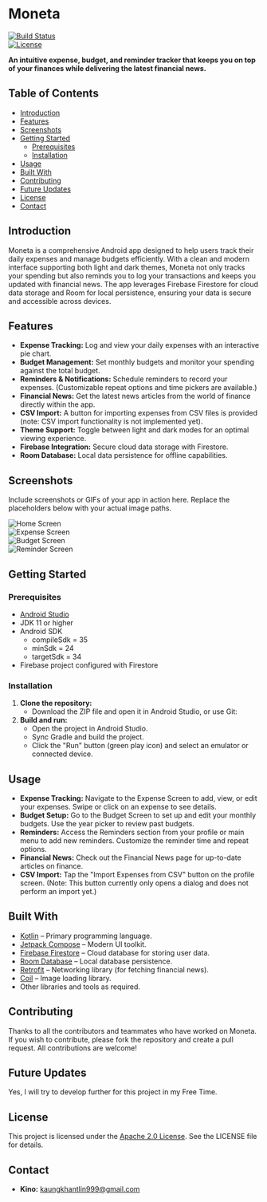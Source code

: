 # Moneta

[![Build Status](https://img.shields.io/badge/build-passing-brightgreen)](https://your-build-url)  
[![License](https://img.shields.io/badge/License-Apache%202.0-blue.svg)](https://opensource.org/licenses/Apache-2.0)

**An intuitive expense, budget, and reminder tracker that keeps you on top of your finances while delivering the latest financial news.**

## Table of Contents

- [Introduction](#introduction)
- [Features](#features)
- [Screenshots](#screenshots)
- [Getting Started](#getting-started)
  - [Prerequisites](#prerequisites)
  - [Installation](#installation)
- [Usage](#usage)
- [Built With](#built-with)
- [Contributing](#contributing)
- [Future Updates](#future-updates)
- [License](#license)
- [Contact](#contact)

## Introduction

Moneta is a comprehensive Android app designed to help users track their daily expenses and manage budgets efficiently. With a clean and modern interface supporting both light and dark themes, Moneta not only tracks your spending but also reminds you to log your transactions and keeps you updated with financial news. The app leverages Firebase Firestore for cloud data storage and Room for local persistence, ensuring your data is secure and accessible across devices.

## Features

- **Expense Tracking:** Log and view your daily expenses with an interactive pie chart.
- **Budget Management:** Set monthly budgets and monitor your spending against the total budget.
- **Reminders & Notifications:** Schedule reminders to record your expenses. (Customizable repeat options and time pickers are available.)
- **Financial News:** Get the latest news articles from the world of finance directly within the app.
- **CSV Import:** A button for importing expenses from CSV files is provided (note: CSV import functionality is not implemented yet).
- **Theme Support:** Toggle between light and dark modes for an optimal viewing experience.
- **Firebase Integration:** Secure cloud data storage with Firestore.
- **Room Database:** Local data persistence for offline capabilities.

## Screenshots

Include screenshots or GIFs of your app in action here. Replace the placeholders below with your actual image paths.

![Home Screen](path/to/home_screenshot.png)  
![Expense Screen](path/to/expense_screenshot.png)  
![Budget Screen](path/to/budget_screenshot.png)  
![Reminder Screen](path/to/reminder_screenshot.png)  

## Getting Started

### Prerequisites

- [Android Studio](https://developer.android.com/studio)
- JDK 11 or higher
- Android SDK
  - compileSdk = 35
  - minSdk = 24
  - targetSdk = 34
- Firebase project configured with Firestore

### Installation

1. **Clone the repository:**
   - Download the ZIP file and open it in Android Studio, or use Git:
2. **Build and run:**
   - Open the project in Android Studio.
   - Sync Gradle and build the project.
   - Click the "Run" button (green play icon) and select an emulator or connected device.

## Usage

- **Expense Tracking:** Navigate to the Expense Screen to add, view, or edit your expenses. Swipe or click on an expense to see details.
- **Budget Setup:** Go to the Budget Screen to set up and edit your monthly budgets. Use the year picker to review past budgets.
- **Reminders:** Access the Reminders section from your profile or main menu to add new reminders. Customize the reminder time and repeat options.
- **Financial News:** Check out the Financial News page for up-to-date articles on finance.
- **CSV Import:** Tap the "Import Expenses from CSV" button on the profile screen. (Note: This button currently only opens a dialog and does not perform an import yet.)

## Built With

- [Kotlin](https://kotlinlang.org/) – Primary programming language.
- [Jetpack Compose](https://developer.android.com/jetpack/compose) – Modern UI toolkit.
- [Firebase Firestore](https://firebase.google.com/docs/firestore) – Cloud database for storing user data.
- [Room Database](https://developer.android.com/training/data-storage/room) – Local database persistence.
- [Retrofit](https://square.github.io/retrofit/) – Networking library (for fetching financial news).
- [Coil](https://coil-kt.github.io/coil/) – Image loading library.
- Other libraries and tools as required.

## Contributing

Thanks to all the contributors and teammates who have worked on Moneta. If you wish to contribute, please fork the repository and create a pull request. All contributions are welcome!

## Future Updates

Yes, I will try to develop further for this project in my Free Time.

## License

This project is licensed under the [Apache 2.0 License](LICENSE). See the LICENSE file for details.

## Contact

- **Kino:** [kaungkhantlin999@gmail.com](mailto:kaungkhantlin999@gmail.com)

